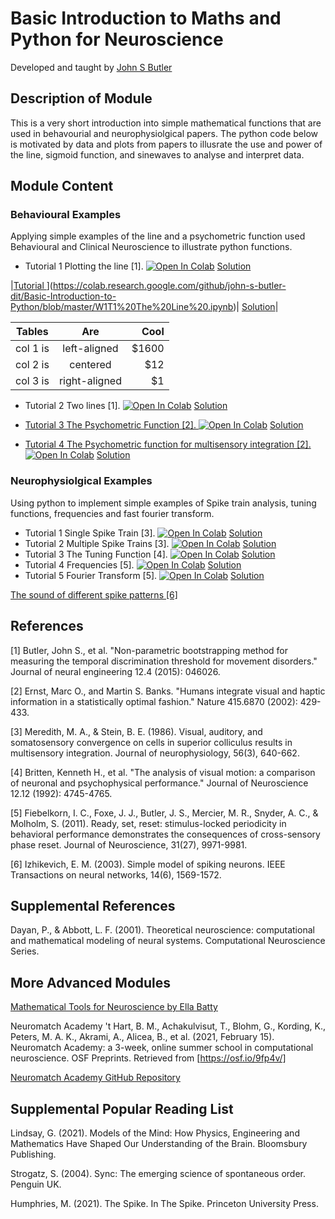 # Basic Introduction to Maths and Python for Neuroscience
Developed and taught by [John S Butler](https://johnsbutler.netlify.app)

## Description of Module
This is a very short introduction into simple mathematical functions that are used in behavourial and neurophysiolgical papers. 
The python code below is motivated by data and plots from papers to illusrate the use and power of the line, sigmoid function, and sinewaves to analyse and interpret data.

## Module Content
### Behavioural Examples
Applying simple examples of the line and a psychometric function used Behavioural and Clinical Neuroscience to illustrate python functions.
 * Tutorial 1 Plotting the line [1].
 [![Open In Colab](https://colab.research.google.com/assets/colab-badge.svg)](https://colab.research.google.com/github/john-s-butler-dit/Basic-Introduction-to-Python/blob/master/W1T1%20The%20Line%20.ipynb) [Solution](https://colab.research.google.com/github/john-s-butler-dit/Basic-Introduction-to-Python/blob/master/W1T1%20The%20Line_solutions.ipynb)

|[Tutorial ](https://colab.research.google.com/assets/colab-badge.svg)](https://colab.research.google.com/github/john-s-butler-dit/Basic-Introduction-to-Python/blob/master/W1T1%20The%20Line%20.ipynb)| [Solution](https://colab.research.google.com/github/john-s-butler-dit/Basic-Introduction-to-Python/blob/master/W1T1%20The%20Line_solutions.ipynb)|

| Tables   |      Are      |  Cool |
|----------|:-------------:|------:|
| col 1 is |  left-aligned | $1600 |
| col 2 is |    centered   |   $12 |
| col 3 is | right-aligned |    $1 |
 
 * Tutorial 2 Two lines [1].
 [![Open In Colab](https://colab.research.google.com/assets/colab-badge.svg)](https://colab.research.google.com/github/john-s-butler-dit/Basic-Introduction-to-Python/blob/master/W1T2%20Two%20Lines.ipynb) [Solution](https://colab.research.google.com/github/john-s-butler-dit/Basic-Introduction-to-Python/blob/master/W1T2%20Two%20Lines_solutions.ipynb)
 
 * [Tutorial 3 The Psychometric Function [2].
 ![Open In Colab](https://colab.research.google.com/assets/colab-badge.svg)](https://colab.research.google.com/github/john-s-butler-dit/Basic-Introduction-to-Python/blob/master/W1T3%20The%20Psychometric%20Function.ipynb) [Solution](https://colab.research.google.com/github/john-s-butler-dit/Basic-Introduction-to-Python/blob/master/W1T3%20The%20Psychometric%20Function_solution.ipynb) 
 
 * [Tutorial 4 The Psychometric function for multisensory integration [2].
 ![Open In Colab](https://colab.research.google.com/assets/colab-badge.svg)](https://colab.research.google.com/github/john-s-butler-dit/Basic-Introduction-to-Python/blob/master/W1T4%20The%20Psychometric%20for%20Multisensory%20Integration.ipynb)  [Solution](https://colab.research.google.com/github/john-s-butler-dit/Basic-Introduction-to-Python/blob/master/W1T4%20The%20Psychometric%20for%20Multisensory%20Integration_Solution.ipynb)
 
 ### Neurophysiolgical Examples
Using python to implement simple examples of Spike train analysis, tuning functions, frequencies and fast fourier transform.

 * Tutorial 1 Single Spike Train [3].
 [![Open In Colab](https://colab.research.google.com/assets/colab-badge.svg)](https://colab.research.google.com/github/john-s-butler-dit/Basic-Introduction-to-Python/blob/master/W2T1%20Simulate%20a%20Spiking%20Neuron.ipynb) [Solution](https://colab.research.google.com/github/john-s-butler-dit/Basic-Introduction-to-Python/blob/master/W2T1%20Simulate%20a%20Spiking%20Neuron_Solution.ipynb)
 * Tutorial 2 Multiple Spike Trains [3].
 [![Open In Colab](https://colab.research.google.com/assets/colab-badge.svg)](https://colab.research.google.com/github/john-s-butler-dit/Basic-Introduction-to-Python/blob/master/W2T2%20Simulate%20Spiking%20Trials.ipynb) [Solution](https://colab.research.google.com/github/john-s-butler-dit/Basic-Introduction-to-Python/blob/master/W2T2%20Simulate%20Spiking%20TrialsSolution.ipynb)
 * Tutorial 3 The Tuning Function [4].
 [![Open In Colab](https://colab.research.google.com/assets/colab-badge.svg)](https://colab.research.google.com/github/john-s-butler-dit/Basic-Introduction-to-Python/blob/master/W2T3%20Tuning%20Curve.ipynb) [Solution](https://colab.research.google.com/github/john-s-butler-dit/Basic-Introduction-to-Python/blob/master/W2T3%20Tuning%20CurveSolution.ipynb)
 * Tutorial 4 Frequencies [5]. 
 [![Open In Colab](https://colab.research.google.com/assets/colab-badge.svg)](https://colab.research.google.com/github/john-s-butler-dit/Basic-Introduction-to-Python/blob/master/W2T4%20Frequencies%20.ipynb) [Solution](https://colab.research.google.com/github/john-s-butler-dit/Basic-Introduction-to-Python/blob/master/W2T4%20FrequenciesSolution.ipynb)
 * Tutorial 5 Fourier Transform [5]. 
 [![Open In Colab](https://colab.research.google.com/assets/colab-badge.svg)](https://colab.research.google.com/github/john-s-butler-dit/Basic-Introduction-to-Python/blob/master/W2T5%20Fast%20Fourier%20Transform.ipynb) [Solution](https://colab.research.google.com/github/john-s-butler-dit/Basic-Introduction-to-Python/blob/master/W2T5%20Fast%20Fourier%20Transform%20Solution.ipynb)


[The sound of different spike patterns [6]](https://colab.research.google.com/github/john-s-butler-dit/Basic-Introduction-to-Python/blob/master/W2%20Spiking%20Model%20-%20Izhikevch%20Model.ipynb)


## References

[1] Butler, John S., et al. "Non-parametric bootstrapping method for measuring the temporal discrimination threshold for movement disorders." Journal of neural engineering 12.4 (2015): 046026.

[2] Ernst, Marc O., and Martin S. Banks. "Humans integrate visual and haptic information in a statistically optimal fashion." Nature 415.6870 (2002): 429-433.

[3] Meredith, M. A., & Stein, B. E. (1986). Visual, auditory, and somatosensory convergence on cells in superior colliculus results in multisensory integration. Journal of neurophysiology, 56(3), 640-662.

[4] Britten, Kenneth H., et al. "The analysis of visual motion: a comparison of neuronal and psychophysical performance." Journal of Neuroscience 12.12 (1992): 4745-4765.

[5] Fiebelkorn, I. C., Foxe, J. J., Butler, J. S., Mercier, M. R., Snyder, A. C., & Molholm, S. (2011). Ready, set, reset: stimulus-locked periodicity in behavioral performance demonstrates the consequences of cross-sensory phase reset. Journal of Neuroscience, 31(27), 9971-9981.

[6] Izhikevich, E. M. (2003). Simple model of spiking neurons. IEEE Transactions on neural networks, 14(6), 1569-1572.

## Supplemental References
Dayan, P., & Abbott, L. F. (2001). Theoretical neuroscience: computational and mathematical modeling of neural systems. Computational Neuroscience Series.


## More Advanced Modules
[Mathematical Tools for Neuroscience by Ella Batty](
https://github.com/ebatty/MathToolsforNeuroscience)

Neuromatch Academy
't Hart, B. M., Achakulvisut, T., Blohm, G., Kording, K., Peters, M. A. K., Akrami, A., Alicea, B., et al. (2021, February 15). Neuromatch Academy: a 3-week, online summer school in computational neuroscience. OSF Preprints. Retrieved from [https://osf.io/9fp4v/]

[Neuromatch Academy GitHub Repository](https://github.com/NeuromatchAcademy/course-content)

## Supplemental Popular Reading List
Lindsay, G. (2021). Models of the Mind: How Physics, Engineering and Mathematics Have Shaped Our Understanding of the Brain. Bloomsbury Publishing.

Strogatz, S. (2004). Sync: The emerging science of spontaneous order. Penguin UK.

Humphries, M. (2021). The Spike. In The Spike. Princeton University Press.

